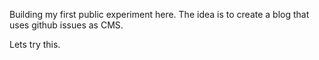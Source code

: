 Building my first public experiment here. The idea is to create a blog that uses github issues as CMS.

Lets try this.
